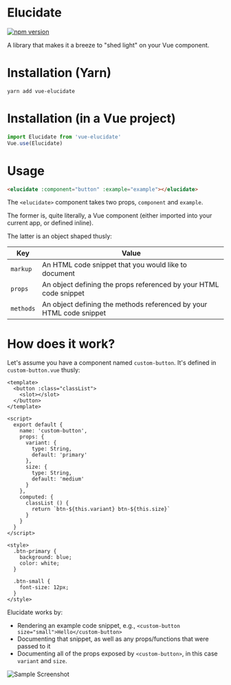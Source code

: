 # Elucidate
[![npm version](https://badge.fury.io/js/vue-elucidate.svg)](https://badge.fury.io/js/vue-elucidate)

A library that makes it a breeze to "shed light" on  your Vue component.

# Installation (Yarn)
```
yarn add vue-elucidate
```
# Installation (in a Vue project)
```js
import Elucidate from 'vue-elucidate'
Vue.use(Elucidate)
```
# Usage
```html
<elucidate :component="button" :example="example"></elucidate>
```

The `<elucidate>` component takes two props, `component` and `example`. 

The former is, quite literally, a Vue component (either imported into your current app, or defined inline).

The latter is an object shaped thusly:

| Key | Value |
| --- | --- |
| `markup` | An HTML code snippet that you would like to document |
| `props` | An object defining the props referenced by your HTML code snippet |
| `methods` | An object defining the methods referenced by your HTML code snippet |

# How does it work?

Let's assume you have a component named `custom-button`. It's defined in `custom-button.vue` thusly:

```
<template>
  <button :class="classList">
    <slot></slot>
  </button>
</template>

<script>
  export default {
    name: 'custom-button',
    props: {
      variant: {
        type: String,
        default: 'primary'
      },
      size: {
        type: String,
        default: 'medium'
      }
    },
    computed: {
      classList () {
        return `btn-${this.variant} btn-${this.size}`
      }
    }
  }
</script>

<style>
  .btn-primary {
    background: blue;
    color: white;
  }

  .btn-small {
    font-size: 12px;
  }
</style>
```

Elucidate works by:
- Rendering an example code snippet, e.g., `<custom-button size="small">Hello</custom-button>`
- Documenting that snippet, as well as any props/functions that were passed to it
- Documenting all of the props exposed by `<custom-button>`, in this case `variant` and `size`.

![Sample Screenshot](https://user-images.githubusercontent.com/5148596/31322500-ba7257e8-ac66-11e7-8e1c-1c05d006482c.png)
